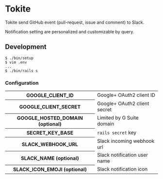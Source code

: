 # Tokite

Tokite send GitHub event (pull-request, issue and comment) to Slack.
 
Notification setting are personalized and customizable by query.

## Development
```console
$ ./bin/setup
$ vim .env
...
$ ./bin/rails s
```

### Configuration
<table>
<tr><th>GOOGLE_CLIENT_ID</th><td>Google+ OAuth2 client ID</td></tr>
<tr><th>GOOGLE_CLIENT_SECRET</th><td>Google+ OAuth2 client secret</td></tr>
<tr><th>GOOGLE_HOSTED_DOMAIN (optional)</th><td>Limited by G Suite domain</td></tr>
<tr><th>SECRET_KEY_BASE</th><td><code>rails secret</code> key</td></tr>
<tr><th>SLACK_WEBHOOK_URL</th><td>Slack incoming webhook url</td></tr>
<tr><th>SLACK_NAME (optional)</th><td>Slack notification user name</td></tr>
<tr><th>SLACK_ICON_EMOJI (optional)</th><td>Slack notification icon</td></tr>
</table>
